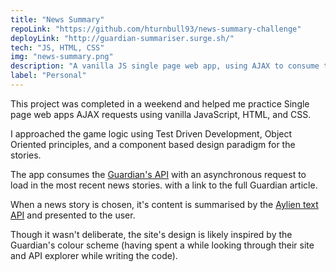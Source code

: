 ```yaml
---
title: "News Summary"
repoLink: "https://github.com/hturnbull93/news-summary-challenge"
deployLink: "http://guardian-summariser.surge.sh/"
tech: "JS, HTML, CSS"
img: "news-summary.png"
description: "A vanilla JS single page web app, using AJAX to consume the Guardian API."
label: "Personal"
---
```


This project was completed in a weekend and helped me practice Single page web apps AJAX requests using vanilla JavaScript, HTML, and CSS.

I approached the game logic using Test Driven Development, Object Oriented principles, and a component based design paradigm for the stories.

The app consumes the [Guardian's API](https://open-platform.theguardian.com/explore/) with an asynchronous request to load in the most recent news stories. with a link to the full Guardian article.

When a news story is chosen, it's content is summarised by the [Aylien text API](https://aylien.com/text-api/) and presented to the user.

Though it wasn't deliberate, the site's design is likely inspired by the Guardian's colour scheme (having spent a while looking through their site and API explorer while writing the code).
